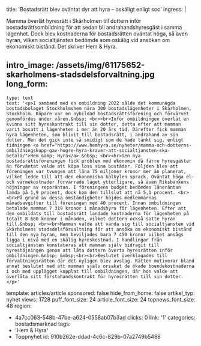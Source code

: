 title: 'Bostadsrätt blev oväntat dyr att hyra – oskäligt enligt soc'
ingress: |
  <p>Mamma överlät hyresrätt i Skärholmen till dottern inför bostadsrättsombildning för att sedan bli andrahandshyresgäst i samma lägenhet. Dock blev kostnaderna för bostadsrätten oväntat höga, så även hyran, vilken socialtjänsten bedömde som oskälig vid ansökan om ekonomiskt bistånd. Det skriver Hem & Hyra.
  </p>
  
intro_image: /assets/img/61175652-skarholmens-stadsdelsforvaltning.jpg
long_form:
  -
    type: text
    text: '<p>I samband med en ombildning 2022 sålde det kommunägda bostadsbolaget Stockholmshem nära 300 bostadslägenheter i Skärholmen, Stockholm. Köpare var en nybildad bostadsrättsförening och förvärvet genomfördes under våren.&nbsp; <br><br>Inför ombildningen överlät en kvinna sitt hyreskontrakt till sin dotter, detta efter att mamman varit bosatt i lägenheten i mer än 20 års tid. Därefter fick mamman hyra lägenheten, som blivit till bostadsrätt, i andrahand av sin dotter. Men det gick inte så smidigt som de hade tänkt sig, enligt tidningen <a href="https://www.hemhyra.se/nyheter/mamma-och-dotterns-ombildningskupp-gav-hogre-hyra-kraver-att-socialtjansten-ska-betala/">Hem &amp; Hyra</a>.&nbsp; <br><br>Den nya bostadsrättsföreningen fick problem med ekonomin då färre hyresgäster än förväntat valde att köpa loss sina bostäder. Följden blev att föreningen var tvungen att låna 75 miljoner kronor mer än planerat, vilket ledde till att den ekonomiska kalkylen sprack. Oväntat höga el- och värmekostnader förvärrade läget ytterligare, så även Riksbankens höjningar av reporäntan. I föreningens budget bedömdes låneräntan landa på 1,9 procent, dock kom den tillslut att nå 5,1 procent. <br><br>På grund av dessa omständigheter höjdes medlemmarnas månadsavgifter till föreningen med 40 procent. Innan ombildningen betalade mamman 7 319 kronor i månadshyra för lägenheten. Efter att den ombildats till bostadsrätt landade kostnaderna för lägenheten på totalt 8 680 kronor i månaden, vilket dottern också satte hyran till.&nbsp; <br><br>Mamman valde att vända sig till socialtjänsten vid Skärholmens stadsdelsförvaltning för att ansöka om ekonomiskt bistånd till den nya hyran, men beviljades bara 7 450 kronor vilket ansågs ligga i nivå med en skälig hyreskostnad. I handlingar från socialtjänsten konstateras att mamman själv bidragit till hyreshöjningen genom att låta dottern överta hyresrätten inför ombildningen.&nbsp; &nbsp;<br><br>Beslutet överklagades till förvaltningsrätten där det nyligen blev avslag. Rätten motiverar bland annat beslutet med att mamman själv orsakat de ökade boendekostnaderna i och med upplägget kopplat till ombildningen, där hon valde att överlåta sitt förstahandskontrakt för hyresrätten till sin dotter.</p>'
template: articles/article
sponsored: false
hide_from_home: false
artikel_typ: nyhet
views: 1728
puff_font_size: 24
article_font_size: 24
topnews_font_size: 48
region:
  - 4a7cc063-548b-47be-a624-0558ab07b3ad
clicks: 0
link: '1'
categories: bostadsmarknad
tags:
  - 'Hem & Hyra'
  - Toppnyhet
id: 910b262e-ddad-4c6c-829b-07a2749b5488
